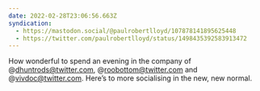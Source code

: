 ```yaml
---
date: 2022-02-28T23:06:56.663Z
syndication:
  - https://mastodon.social/@paulrobertlloyd/107878141895625448
  - https://twitter.com/paulrobertlloyd/status/1498435392583913472
---
```


How wonderful to spend an evening in the company of @dhuntrods@twitter.com, @roobottom@twitter.com and @vivdoc@twitter.com. Here’s to more socialising in the new, new normal.
